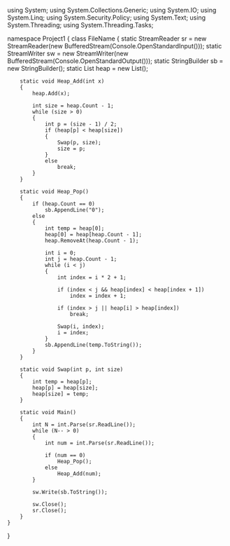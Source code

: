 using System;
using System.Collections.Generic;
using System.IO;
using System.Linq;
using System.Security.Policy;
using System.Text;
using System.Threading;
using System.Threading.Tasks;

namespace Project1
{
    class FileName
    {
        static StreamReader sr = new StreamReader(new BufferedStream(Console.OpenStandardInput()));
        static StreamWriter sw = new StreamWriter(new BufferedStream(Console.OpenStandardOutput()));
        static StringBuilder sb = new StringBuilder();
        static List<int> heap = new List<int>();

        static void Heap_Add(int x)
        {
            heap.Add(x);

            int size = heap.Count - 1;
            while (size > 0)
            {
                int p = (size - 1) / 2;
                if (heap[p] < heap[size])
                {
                    Swap(p, size);
                    size = p;
                }
                else
                    break;
            }
        }

        static void Heap_Pop()
        {
            if (heap.Count == 0)
                sb.AppendLine("0");
            else
            {
                int temp = heap[0];
                heap[0] = heap[heap.Count - 1];
                heap.RemoveAt(heap.Count - 1);

                int i = 0;
                int j = heap.Count - 1;
                while (i < j)
                {
                    int index = i * 2 + 1;

                    if (index < j && heap[index] < heap[index + 1])
                        index = index + 1;

                    if (index > j || heap[i] > heap[index])
                        break;

                    Swap(i, index);
                    i = index;
                }
                sb.AppendLine(temp.ToString());
            }
        }

        static void Swap(int p, int size)
        {
            int temp = heap[p];
            heap[p] = heap[size];
            heap[size] = temp;
        }

        static void Main()
        {
            int N = int.Parse(sr.ReadLine());
            while (N-- > 0)
            {
                int num = int.Parse(sr.ReadLine());

                if (num == 0)
                    Heap_Pop();
                else
                    Heap_Add(num);
            }

            sw.Write(sb.ToString());

            sw.Close();
            sr.Close();
        }
    }
}
